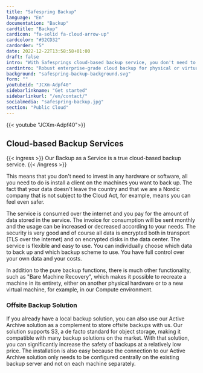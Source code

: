 ```yaml
---
title: "Safespring Backup"
language: "En"
documentation: "Backup"
cardtitle: "Backup"
cardicon: "fa-solid fa-cloud-arrow-up"
cardcolor: "#32CD32"
cardorder: "5"
date: 2022-12-22T13:58:58+01:00
draft: false
intro: "With Safesprings cloud-based backup service, you don't need to invest in any hardware or software. Just pay for the amount of data stored in the service!"
cardintro: "Robust enterprise-grade cloud backup for physical or virtual servers."
background: "safespring-backup-background.svg"
form: ""
youtubeid: "JCXm-Adpf40"
sidebarlinkname: "Get started"
sidebarlinkurl: "/en/contact/"
socialmedia: "safespring-backup.jpg"
section: "Public Cloud"
---
```


{{< youtube "JCXm-Adpf40">}}


## Cloud-based Backup Services

{{< ingress >}}
Our Backup as a Service is a true cloud-based backup service.
{{< /ingress >}}

This means that you don't need to invest in any hardware or software, all you need to do is install a client on the machines you want to back up. The fact that your data doesn't leave the country and that we are a Nordic company that is not subject to the Cloud Act, for example, means you can feel even safer.

The service is consumed over the internet and you pay for the amount of data stored in the service. The invoice for consumption will be sent monthly and the usage can be increased or decreased according to your needs. The security is very good and of course all data is encrypted both in transport (TLS over the internet) and on encrypted disks in the data center. The service is flexible and easy to use. You can individually choose which data to back up and which backup scheme to use. You have full control over your own data and your costs.

In addition to the pure backup functions, there is much other functionality, such as "Bare Machine Recovery", which makes it possible to recreate a machine in its entirety, either on another physical hardware or to a new virtual machine, for example, in our Compute environment.

### Offsite Backup Solution

If you already have a local backup solution, you can also use our Active Archive solution as a complement to store offsite backups with us. Our solution supports S3, a de facto standard for object storage, making it compatible with many backup solutions on the market. With that solution, you can significantly increase the safety of backups at a relatively low price. The installation is also easy because the connection to our Active Archive solution only needs to be configured centrally on the existing backup server and not on each machine separately.